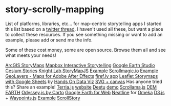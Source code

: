# story-scrolly-mapping
List of platforms, libraries, etc... for map-centric storytelling apps 
I started this list based on a [twitter thread](https://twitter.com/KiriCarini/status/1222196646957633537). I haven't used all these, but want a place to collect these resources. If you see something missing or want to add an example, please add or send me the info.

Some of these cost money, some are open source. Browse them all and see what meets your needs!

[ArcGIS StoryMaps](https://storymaps.arcgis.com/stories)
[Mapbox Interactive Storytelling](https://mapbox.com/solutions/interactive-storytelling)
[Google Earth Studio](https://google.com/earth/studio/)
[Cesium Stories](https://cesium.com/blog/2020/01/28/cesium-stories/)
[Knight Lab StoryMapJS](https://storymap.knightlab.com/) [Example](https://publications.newberry.org/time-machine/)
[Scrollmagic.io](https://scrollmagic.io/) [Example](https://earthobservatory.nasa.gov/features/pacific-crest-trail)
[GeoLayers - Maps for Adobe After Effects](https://aescripts.com/geolayers/)
[firef.ly app](https://firef.ly/#features)
[Leaflet Storymaps with Google Sheets](https://handsondataviz.github.io/leaflet-storymaps-with-google-sheets/#2) by [Hands On Data Viz](https://handsondataviz.org/)
[SVG + canvas](https://tympanus.net/codrops/2015/12/16/animated-map-path-for-interactive-storytelling/) Has anyone tried this? Share an example!
[Terria.js](https://map.terria.io/#share=s-g2J5VdGvGEiy3XN19nyCAz0mPK2&playStory=1) [website](https://terria.io/)
[Deetu](https://demo.deetu.com/) [demo](https://demo.deetu.com/Explore-Stories-Crossrail/#home)
[Scrollama.js](https://pudding.cool/process/introducing-scrollama/)
[DEM EARTH](https://cinemaplugins.com/c4d-plugins/dem-earth/)
[Odyssey.js by Carto](https://cartodb.github.io/odyssey.js/)
[Google Earth for Web](https://earth.google.com/web/)
[Neatline](https://neatline.org/) for [Omeka](https://omeka.org/)
[D3.js](https://d3js.org/) + [Waypoints.js](http://imakewebthings.com/waypoints/) [Example](https://petrichor.studio/2018/01/whatsyourvoteworth/)
[ScrollStory](http://sjwilliams.github.io/scrollstory/)
